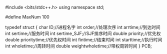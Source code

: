 #include <bits/stdc++.h>
using namespace std;

#define MaxNum 100

typedef struct
{
    char ID;//进程名字
    int order;//处理次序
    int arrtime;//到达时间
    int sertime;//服务时间
    int sertime_SJF;//SJF排序时间
    double priority;//优先权
    double prioritytime;//优先权时间
    int fintime;//结束时间
    int starttime;//执行时间
    int wholetime;//周转时间
    double weightwholetime;//带权周转时间
} PCB;
